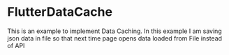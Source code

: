 # FlutterDataCache
This is an example to implement Data Caching. In this example I am saving json data in file so that next time page opens data loaded from File instead of API
